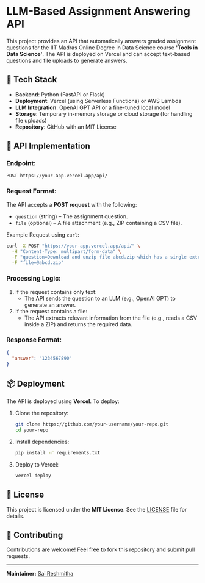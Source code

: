 # LLM-Based Assignment Answering API

This project provides an API that automatically answers graded assignment questions for the IIT Madras Online Degree in Data Science course **'Tools in Data Science'**. The API is deployed on Vercel and can accept text-based questions and file uploads to generate answers.

## 🚀 Tech Stack
- **Backend**: Python (FastAPI or Flask)
- **Deployment**: Vercel (using Serverless Functions) or AWS Lambda
- **LLM Integration**: OpenAI GPT API or a fine-tuned local model
- **Storage**: Temporary in-memory storage or cloud storage (for handling file uploads)
- **Repository**: GitHub with an MIT License

## 📌 API Implementation
### **Endpoint:**
```
POST https://your-app.vercel.app/api/
```

### **Request Format:**
The API accepts a **POST request** with the following:
- `question` (string) – The assignment question.
- `file` (optional) – A file attachment (e.g., ZIP containing a CSV file).

Example Request using `curl`:
```bash
curl -X POST "https://your-app.vercel.app/api/" \
  -H "Content-Type: multipart/form-data" \
  -F "question=Download and unzip file abcd.zip which has a single extract.csv file inside. What is the value in the 'answer' column of the CSV file?" \
  -F "file=@abcd.zip"
```

### **Processing Logic:**
1. If the request contains only text:
   - The API sends the question to an LLM (e.g., OpenAI GPT) to generate an answer.
2. If the request contains a file:
   - The API extracts relevant information from the file (e.g., reads a CSV inside a ZIP) and returns the required data.

### **Response Format:**
```json
{
  "answer": "1234567890"
}
```

## 📦 Deployment
The API is deployed using **Vercel**. To deploy:
1. Clone the repository:
   ```bash
   git clone https://github.com/your-username/your-repo.git
   cd your-repo
   ```
2. Install dependencies:
   ```bash
   pip install -r requirements.txt
   ```
3. Deploy to Vercel:
   ```bash
   vercel deploy
   ```

## 📜 License
This project is licensed under the **MIT License**. See the [LICENSE](LICENSE) file for details.

## 📌 Contributing
Contributions are welcome! Feel free to fork this repository and submit pull requests.

---
**Maintainer:** [Sai Reshmitha](https://github.com/SaiReshmithaP)
